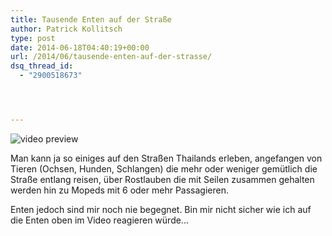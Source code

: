 ```yaml
---
title: Tausende Enten auf der Straße
author: Patrick Kollitsch
type: post
date: 2014-06-18T04:40:19+00:00
url: /2014/06/tausende-enten-auf-der-strasse/
dsq_thread_id:
  - "2900518673"




---
```

<div class="video-youtube embed-responsive-item" id="video-youtube-b26b3f7a71a06354d8d7504de147f4cb" data-video="//www.youtube.com/embed/OHviopSflwc?&loadvideo=&autohide=2&autoplay=1&rel=0&controls=2&color=red&modestbranding=1&iv_load_policy=3&theme=light&enablejsapi=1&origin=https://localhost">
  <img src="/wp-content/imagecache/OHviopSflwc-hqdefault.jpg" alt="video preview" /><span class="video-youtube-play-icon" aria-label="Play this video"><i class="icon-play" aria-hidden="true"></i></span>
</div>

Man kann ja so einiges auf den Stra&szlig;en Thailands erleben, angefangen von Tieren (Ochsen, Hunden, Schlangen) die mehr oder weniger gem&uuml;tlich die Stra&szlig;e entlang reisen, &uuml;ber Rostlauben die mit Seilen zusammen gehalten werden hin zu Mopeds mit 6 oder mehr Passagieren.

Enten jedoch sind mir noch nie begegnet. Bin mir nicht sicher wie ich auf die Enten oben im Video reagieren w&uuml;rde...